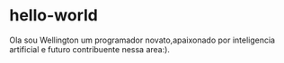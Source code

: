 # hello-world
Ola  sou Wellington um programador novato,apaixonado por inteligencia artificial e futuro contribuente nessa area:).
